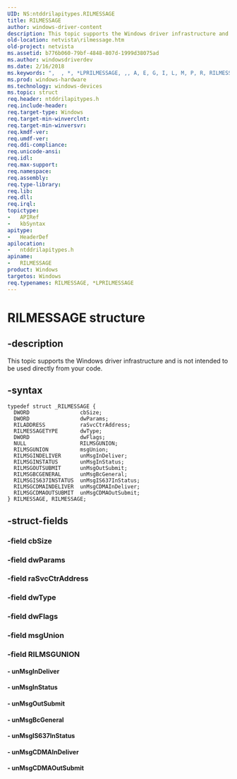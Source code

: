 ```yaml
---
UID: NS:ntddrilapitypes.RILMESSAGE
title: RILMESSAGE
author: windows-driver-content
description: This topic supports the Windows driver infrastructure and is not intended to be used directly from your code.
old-location: netvista\rilmessage.htm
old-project: netvista
ms.assetid: b776b060-79bf-4848-807d-1999d38075ad
ms.author: windowsdriverdev
ms.date: 2/16/2018
ms.keywords: ",  , *, *LPRILMESSAGE, ,, A, E, G, I, L, M, P, R, RILMESSAGE, RILMESSAGE structure [Network Drivers Starting with Windows Vista], S, netvista.rilmessage, ntddrilapitypes/RILMESSAGE"
ms.prod: windows-hardware
ms.technology: windows-devices
ms.topic: struct
req.header: ntddrilapitypes.h
req.include-header: 
req.target-type: Windows
req.target-min-winverclnt: 
req.target-min-winversvr: 
req.kmdf-ver: 
req.umdf-ver: 
req.ddi-compliance: 
req.unicode-ansi: 
req.idl: 
req.max-support: 
req.namespace: 
req.assembly: 
req.type-library: 
req.lib: 
req.dll: 
req.irql: 
topictype:
-	APIRef
-	kbSyntax
apitype:
-	HeaderDef
apilocation:
-	ntddrilapitypes.h
apiname:
-	RILMESSAGE
product: Windows
targetos: Windows
req.typenames: RILMESSAGE, *LPRILMESSAGE
---
```


# RILMESSAGE structure


## -description


This topic supports the Windows driver infrastructure and is not intended to be used directly from your code.


## -syntax


````
typedef struct _RILMESSAGE {
  DWORD                cbSize;
  DWORD                dwParams;
  RILADDRESS           raSvcCtrAddress;
  RILMESSAGETYPE       dwType;
  DWORD                dwFlags;
  NULL                 RILMSGUNION;
  RILMSGUNION          msgUnion;
  RILMSGINDELIVER      unMsgInDeliver;
  RILMSGINSTATUS       unMsgInStatus;
  RILMSGOUTSUBMIT      unMsgOutSubmit;
  RILMSGBCGENERAL      unMsgBcGeneral;
  RILMSGIS637INSTATUS  unMsgIS637InStatus;
  RILMSGCDMAINDELIVER  unMsgCDMAInDeliver;
  RILMSGCDMAOUTSUBMIT  unMsgCDMAOutSubmit;
} RILMESSAGE, RILMESSAGE;
````


## -struct-fields




### -field cbSize


### -field dwParams


### -field raSvcCtrAddress


### -field dwType


### -field dwFlags


### -field msgUnion


### -field RILMSGUNION


#### - unMsgInDeliver


#### - unMsgInStatus


#### - unMsgOutSubmit


#### - unMsgBcGeneral


#### - unMsgIS637InStatus


#### - unMsgCDMAInDeliver


#### - unMsgCDMAOutSubmit

